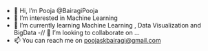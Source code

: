 - 👋 Hi, I’m Pooja @BairagiPooja
- 👀 I’m interested in Machine Learning
- 🌱 I’m currently learning Machine Learning , Data Visualization and BigData
-// 💞️ I’m looking to collaborate on ...
- 📫 You can reach me on poojaskbairagi@gmail.com

<!---
BairagiPooja/BairagiPooja is a ✨ special ✨ repository because its `README.md` (this file) appears on your GitHub profile.
You can click the Preview link to take a look at your changes.
--->
